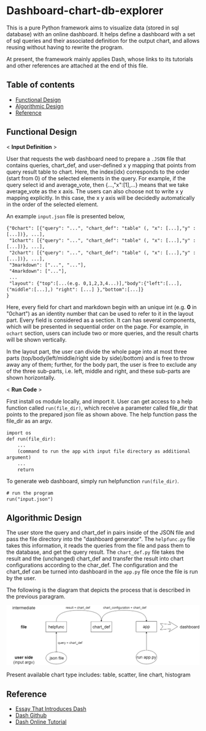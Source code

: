 # Dashboard-chart-db-explorer
This is a pure Python framework aims to visualize data (stored in sql database) with an online dashboard. It helps define a dashboard with a set of sql queries and their associated definition for the output chart, and allows reusing without having to rewrite the program.   

At present, the framework mainly applies Dash, whose links to its tutorials and other references are attached at the end of this file. 

## Table of contents
* [Functional Design](#Functional-Design)
* [Algorithmic Design](#Algorithmic-Design)
* [Reference](#Reference)

## Functional Design
< __Input Definition__ >  

User that requests the web dashboard need to prepare a `.JSON` file that contains queries, chart_def, and user-defined x y mapping that points from query result table to chart. Here, the index(idx) corresponds to the order (start from 0) of the selected elements in the query. For example, if the query select id and average_vote, then {...,"x":[1],...} means that we take average_vote as the x axis. The users can also choose not to write x y mapping explicitly. In this case, the x y axis will be decidedly automatically in the order of the selected element.  

An example `input.json` file is presented below,
```
{"0chart": [{"query": "...", "chart_def": "table" (, "x": [...],"y" : [...])}, ...],
 "1chart": [{"query": "...", "chart_def": "table" (, "x": [...],"y" : [...])}, ...],
 "2chart": [{"query": "...", "chart_def": "table" (, "x": [...],"y" : [...])}, ...],
 "3markdown": ["...", "..."],
 "4markdown": ["..."],
 ...
 "layout": {"top":[...(e.g. 0,1,2,3,4...)],"body":{"left":[...],("middle":[...],) "right": [...] },"bottom":[...]}
}
```
Here, every field for chart and markdown begin with an unique int (e.g. __0__ in "0chart") as an identity number that can be used to refer to it in the layout part. Every field is considered as a section. It can has several components, which will be presented in sequential order on the page. For example, in `ochart` section, users can include two or more queries, and the result charts will be shown vertically.   

In the layout part, the user can divide the whole page into at most three parts (top/body(left/middle/right side by side)/bottom) and is free to throw away any of them; further, for the body part, the user is free to exclude any of the three sub-parts, i.e. left, middle and right, and these sub-parts are shown horizontally.


< __Run Code__ >   

First install os module locally, and import it. User can get access to a help function called `run(file_dir)`, which receive a parameter called file_dir that points to the prepared json file as shown above. The help function pass the file_dir as an argv.  

```
import os
def run(file_dir): 
    ...
    (command to run the app with input file directory as additional argument)
    ...
    return
```
To generate web dashboard, simply run helpfunction `run(file_dir)`.
```
# run the program
run("input.json") 
```

## Algorithmic Design
The user store the query and chart_def in pairs inside of the JSON file and pass the file directory into the "dashboard generator". The `helpfunc.py` file takes this information, it reads the queries from the file and pass them to the database, and get the query result. The `chart_def.py` file takes the result and the (unchanged) chart_def and transfer the result into chart configurations according to the char_def. The configuration and the chart_def can be turned into dashboard in the `app.py` file once the file is run by the user.

The following is the diagram that depicts the process that is described in the previous paragram.

![This is an image](/algorithm_diagram.png)

Present available chart type includes: table, scatter, line chart, histogram

## Reference
* [Essay That Introduces Dash](https://medium.com/plotly/introducing-dash-5ecf7191b503)
* [Dash Github](https://github.com/plotly/dash/)
* [Dash Online Tutorial](https://dash.plotly.com/)
